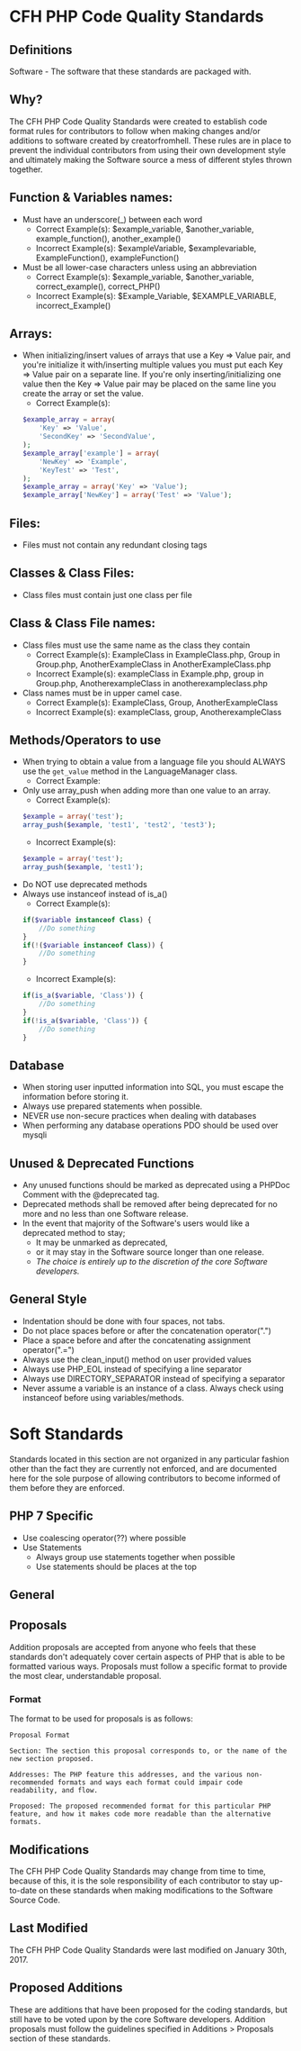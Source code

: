 # CFH PHP Code Quality Standards
## Definitions
Software - The software that these standards are packaged with.

## Why?
The CFH PHP Code Quality Standards were created to establish code format rules for contributors to follow when making changes and/or additions to software created by creatorfromhell. These rules are in place to prevent the individual contributors from using their own development style and ultimately making the Software source a mess of different styles thrown together.

## Function & Variables names:
* Must have an underscore(_) between each word
  * Correct Example(s): $example_variable, $another_variable, example_function(), another_example()
  * Incorrect Example(s): $exampleVariable,  $examplevariable, ExampleFunction(), exampleFunction()
* Must be all lower-case characters unless using an abbreviation
  * Correct Example(s): $example_variable, $another_variable, correct_example(), correct_PHP()
  * Incorrect Example(s): $Example_Variable,  $EXAMPLE_VARIABLE, incorrect_Example()

## Arrays:
* When initializing/insert values of arrays that use a Key => Value pair, and you're initialize it with/inserting multiple values you must put each Key => Value pair on a separate line. If you're only inserting/initializing one value then the Key => Value pair may be placed on the same line you create the array or set the value.
  * Correct Example(s):
  ```php
  $example_array = array(
      'Key' => 'Value',
      'SecondKey' => 'SecondValue',
  );
  $example_array['example'] = array(
      'NewKey' => 'Example',
      'KeyTest' => 'Test',
  );
  $example_array = array('Key' => 'Value');
  $example_array['NewKey'] = array('Test' => 'Value');
  ```

## Files:
* Files must not contain any redundant closing tags

## Classes & Class Files:
* Class files must contain just one class per file

## Class & Class File names:
* Class files must use the same name as the class they contain
  * Correct Example(s): ExampleClass in ExampleClass.php, Group in Group.php, AnotherExampleClass in AnotherExampleClass.php
  * Incorrect Example(s): exampleClass in Example.php, group in Group.php, AnotherexampleClass in anotherexampleclass.php
* Class names must be in upper camel case.
  * Correct Example(s): ExampleClass, Group, AnotherExampleClass
  * Incorrect Example(s): exampleClass, group, AnotherexampleClass

## Methods/Operators to use
* When trying to obtain a value from a language file you should ALWAYS use the ```get_value``` method in the LanguageManager class.
  * Correct Example:
* Only use array_push when adding more than one value to an array.
  * Correct Example(s):
  ```php
  $example = array('test');
  array_push($example, 'test1', 'test2', 'test3');
  ```
  * Incorrect Example(s):
  ```php
  $example = array('test');
  array_push($example, 'test1');
  ```
* Do NOT use deprecated methods
* Always use instanceof instead of is_a()
  * Correct Example(s):
  ```php
  if($variable instanceof Class) {
      //Do something
  }
  if(!($variable instanceof Class)) {
      //Do something
  }
  ```
  * Incorrect Example(s):
  ```php
  if(is_a($variable, 'Class')) {
      //Do something
  }
  if(!is_a($variable, 'Class')) {
      //Do something
  }
  ```

## Database
* When storing user inputted information into SQL, you must escape the information before storing it.
* Always use prepared statements when possible.
* NEVER use non-secure practices when dealing with databases
* When performing any database operations PDO should be used over mysqli

## Unused & Deprecated Functions
* Any unused functions should be marked as deprecated using a PHPDoc Comment with the @deprecated tag.
* Deprecated methods shall be removed after being deprecated for no more and no less than one Software release.
* In the event that majority of the Software's users would like a deprecated method to stay;
  * It may be unmarked as deprecated,
  * or it may stay in the Software source longer than one release.
  * *The choice is entirely up to the discretion of the core Software developers.*

## General Style
* Indentation should be done with four spaces, not tabs.
* Do not  place spaces before or after the concatenation operator(".")
* Place a space before and after the concatenating assignment operator(".=")
* Always use the clean_input() method on user provided values
* Always use PHP_EOL instead of specifying a line separator
* Always use DIRECTORY_SEPARATOR instead of specifying a separator
* Never assume a variable is an instance of a class. Always check using instanceof before using variables/methods.

# Soft Standards
Standards located in this section are not organized in any particular fashion other than the fact they are currently not enforced, and are documented here for the sole purpose of allowing contributors to become informed of them before they are enforced.

## PHP 7 Specific
  * Use coalescing operator(??) where possible
  * Use Statements
    * Always group use statements together when possible
    * Use statements should be places at the top
## General

## Proposals
Addition proposals are accepted from anyone who feels that these standards don't adequately cover certain aspects of PHP that is able to be formatted various ways. Proposals must follow a specific format to provide the most clear, understandable proposal.

### Format
The format to be used for proposals is as follows:

```
Proposal Format

Section: The section this proposal corresponds to, or the name of the new section proposed.

Addresses: The PHP feature this addresses, and the various non-recommended formats and ways each format could impair code readability, and flow.

Proposed: The proposed recommended format for this particular PHP feature, and how it makes code more readable than the alternative formats.
```

## Modifications
The CFH PHP Code Quality Standards may change from time to time, because of this, it is the sole responsibility of each contributor to stay up-to-date on these standards when making modifications to the Software Source Code.

## Last Modified
The CFH PHP Code Quality Standards were last modified on January 30th, 2017.

## Proposed Additions
These are additions that have been proposed for the coding standards, but still have to be voted upon by the core Software developers. Addition proposals must follow the guidelines specified in Additions > Proposals section of these standards.
